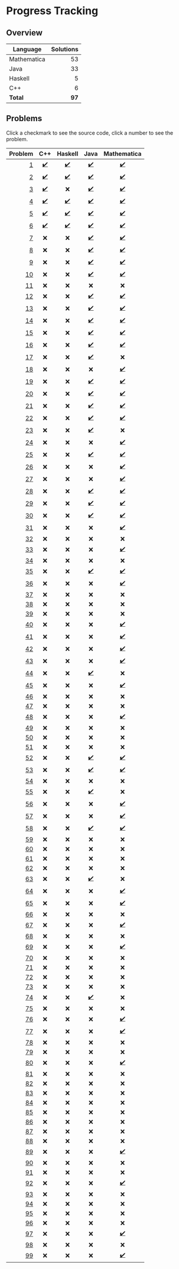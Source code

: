 # Progress Tracking

## Overview

|Language|Solutions|
|---|---:|
|Mathematica|53|
|Java|33|
|Haskell|5|
|C++|6|
|**Total**|**97**|

## Problems

Click a checkmark to see the source code, click a number to see the problem.

|Problem|C++|Haskell|Java|Mathematica|
|---:|:---:|:---:|:---:|:---:|
|[1](https://projecteuler.net/problem=1)|[✔️](src/c++/Problem001.cpp)|[✔️](src/haskell/Problem001.hs)|[✔️](src/java/Problem001.java)|[✔️](src/mathematica/Problem001.m)|
|[2](https://projecteuler.net/problem=2)|[✔️](src/c++/Problem002.cpp)|[✔️](src/haskell/Problem002.hs)|[✔️](src/java/Problem002.java)|[✔️](src/mathematica/Problem002.m)|
|[3](https://projecteuler.net/problem=3)|[✔️](src/c++/Problem003.cpp)|❌|[✔️](src/java/Problem003.java)|[✔️](src/mathematica/Problem003.m)|
|[4](https://projecteuler.net/problem=4)|[✔️](src/c++/Problem004.cpp)|[✔️](src/haskell/Problem004.hs)|[✔️](src/java/Problem004.java)|[✔️](src/mathematica/Problem004.m)|
|[5](https://projecteuler.net/problem=5)|[✔️](src/c++/Problem005.cpp)|[✔️](src/haskell/Problem005.hs)|[✔️](src/java/Problem005.java)|[✔️](src/mathematica/Problem005.m)|
|[6](https://projecteuler.net/problem=6)|[✔️](src/c++/Problem006.cpp)|[✔️](src/haskell/Problem006.hs)|[✔️](src/java/Problem006.java)|[✔️](src/mathematica/Problem006.m)|
|[7](https://projecteuler.net/problem=7)|❌|❌|[✔️](src/java/Problem007.java)|[✔️](src/mathematica/Problem007.m)|
|[8](https://projecteuler.net/problem=8)|❌|❌|[✔️](src/java/Problem008.java)|[✔️](src/mathematica/Problem008.m)|
|[9](https://projecteuler.net/problem=9)|❌|❌|[✔️](src/java/Problem009.java)|[✔️](src/mathematica/Problem009.m)|
|[10](https://projecteuler.net/problem=10)|❌|❌|[✔️](src/java/Problem010.java)|[✔️](src/mathematica/Problem010.m)|
|[11](https://projecteuler.net/problem=11)|❌|❌|❌|❌|
|[12](https://projecteuler.net/problem=12)|❌|❌|[✔️](src/java/Problem012.java)|[✔️](src/mathematica/Problem012.m)|
|[13](https://projecteuler.net/problem=13)|❌|❌|[✔️](src/java/Problem013.java)|[✔️](src/mathematica/Problem013.m)|
|[14](https://projecteuler.net/problem=14)|❌|❌|[✔️](src/java/Problem014.java)|[✔️](src/mathematica/Problem014.m)|
|[15](https://projecteuler.net/problem=15)|❌|❌|[✔️](src/java/Problem015.java)|[✔️](src/mathematica/Problem015.m)|
|[16](https://projecteuler.net/problem=16)|❌|❌|[✔️](src/java/Problem016.java)|[✔️](src/mathematica/Problem016.m)|
|[17](https://projecteuler.net/problem=17)|❌|❌|[✔️](src/java/Problem017.java)|❌|
|[18](https://projecteuler.net/problem=18)|❌|❌|❌|[✔️](src/mathematica/Problem018.m)|
|[19](https://projecteuler.net/problem=19)|❌|❌|[✔️](src/java/Problem019.java)|[✔️](src/mathematica/Problem019.m)|
|[20](https://projecteuler.net/problem=20)|❌|❌|[✔️](src/java/Problem020.java)|[✔️](src/mathematica/Problem020.m)|
|[21](https://projecteuler.net/problem=21)|❌|❌|[✔️](src/java/Problem021.java)|[✔️](src/mathematica/Problem021.m)|
|[22](https://projecteuler.net/problem=22)|❌|❌|[✔️](src/java/Problem022.java)|[✔️](src/mathematica/Problem022.m)|
|[23](https://projecteuler.net/problem=23)|❌|❌|[✔️](src/java/Problem023.java)|❌|
|[24](https://projecteuler.net/problem=24)|❌|❌|❌|[✔️](src/mathematica/Problem024.m)|
|[25](https://projecteuler.net/problem=25)|❌|❌|[✔️](src/java/Problem025.java)|[✔️](src/mathematica/Problem025.m)|
|[26](https://projecteuler.net/problem=26)|❌|❌|❌|[✔️](src/mathematica/Problem026.m)|
|[27](https://projecteuler.net/problem=27)|❌|❌|❌|[✔️](src/mathematica/Problem027.m)|
|[28](https://projecteuler.net/problem=28)|❌|❌|[✔️](src/java/Problem028.java)|[✔️](src/mathematica/Problem028.m)|
|[29](https://projecteuler.net/problem=29)|❌|❌|[✔️](src/java/Problem029.java)|[✔️](src/mathematica/Problem029.m)|
|[30](https://projecteuler.net/problem=30)|❌|❌|[✔️](src/java/Problem030.java)|[✔️](src/mathematica/Problem030.m)|
|[31](https://projecteuler.net/problem=31)|❌|❌|❌|[✔️](src/mathematica/Problem031.m)|
|[32](https://projecteuler.net/problem=32)|❌|❌|❌|❌|
|[33](https://projecteuler.net/problem=33)|❌|❌|❌|[✔️](src/mathematica/Problem033.m)|
|[34](https://projecteuler.net/problem=34)|❌|❌|❌|❌|
|[35](https://projecteuler.net/problem=35)|❌|❌|[✔️](src/java/Problem035.java)|[✔️](src/mathematica/Problem035.m)|
|[36](https://projecteuler.net/problem=36)|❌|❌|❌|[✔️](src/mathematica/Problem036.m)|
|[37](https://projecteuler.net/problem=37)|❌|❌|❌|❌|
|[38](https://projecteuler.net/problem=38)|❌|❌|❌|❌|
|[39](https://projecteuler.net/problem=39)|❌|❌|❌|❌|
|[40](https://projecteuler.net/problem=40)|❌|❌|❌|[✔️](src/mathematica/Problem040.m)|
|[41](https://projecteuler.net/problem=41)|❌|❌|❌|[✔️](src/mathematica/Problem041.m)|
|[42](https://projecteuler.net/problem=42)|❌|❌|❌|[✔️](src/mathematica/Problem042.m)|
|[43](https://projecteuler.net/problem=43)|❌|❌|❌|[✔️](src/mathematica/Problem043.m)|
|[44](https://projecteuler.net/problem=44)|❌|❌|[✔️](src/java/Problem044.java)|❌|
|[45](https://projecteuler.net/problem=45)|❌|❌|❌|[✔️](src/mathematica/Problem045.m)|
|[46](https://projecteuler.net/problem=46)|❌|❌|❌|❌|
|[47](https://projecteuler.net/problem=47)|❌|❌|❌|❌|
|[48](https://projecteuler.net/problem=48)|❌|❌|❌|[✔️](src/mathematica/Problem048.m)|
|[49](https://projecteuler.net/problem=49)|❌|❌|❌|❌|
|[50](https://projecteuler.net/problem=50)|❌|❌|❌|❌|
|[51](https://projecteuler.net/problem=51)|❌|❌|❌|❌|
|[52](https://projecteuler.net/problem=52)|❌|❌|[✔️](src/java/Problem052.java)|[✔️](src/mathematica/Problem052.m)|
|[53](https://projecteuler.net/problem=53)|❌|❌|[✔️](src/java/Problem053.java)|[✔️](src/mathematica/Problem053.m)|
|[54](https://projecteuler.net/problem=54)|❌|❌|❌|❌|
|[55](https://projecteuler.net/problem=55)|❌|❌|[✔️](src/java/Problem055.java)|❌|
|[56](https://projecteuler.net/problem=56)|❌|❌|❌|[✔️](src/mathematica/Problem056.m)|
|[57](https://projecteuler.net/problem=57)|❌|❌|❌|[✔️](src/mathematica/Problem057.m)|
|[58](https://projecteuler.net/problem=58)|❌|❌|[✔️](src/java/Problem058.java)|[✔️](src/mathematica/Problem058.m)|
|[59](https://projecteuler.net/problem=59)|❌|❌|❌|❌|
|[60](https://projecteuler.net/problem=60)|❌|❌|❌|❌|
|[61](https://projecteuler.net/problem=61)|❌|❌|❌|❌|
|[62](https://projecteuler.net/problem=62)|❌|❌|❌|❌|
|[63](https://projecteuler.net/problem=63)|❌|❌|[✔️](src/java/Problem063.java)|❌|
|[64](https://projecteuler.net/problem=64)|❌|❌|❌|[✔️](src/mathematica/Problem064.m)|
|[65](https://projecteuler.net/problem=65)|❌|❌|❌|[✔️](src/mathematica/Problem065.m)|
|[66](https://projecteuler.net/problem=66)|❌|❌|❌|❌|
|[67](https://projecteuler.net/problem=67)|❌|❌|❌|[✔️](src/mathematica/Problem067.m)|
|[68](https://projecteuler.net/problem=68)|❌|❌|❌|❌|
|[69](https://projecteuler.net/problem=69)|❌|❌|❌|[✔️](src/mathematica/Problem069.m)|
|[70](https://projecteuler.net/problem=70)|❌|❌|❌|❌|
|[71](https://projecteuler.net/problem=71)|❌|❌|❌|❌|
|[72](https://projecteuler.net/problem=72)|❌|❌|❌|❌|
|[73](https://projecteuler.net/problem=73)|❌|❌|❌|❌|
|[74](https://projecteuler.net/problem=74)|❌|❌|[✔️](src/java/Problem074.java)|❌|
|[75](https://projecteuler.net/problem=75)|❌|❌|❌|❌|
|[76](https://projecteuler.net/problem=76)|❌|❌|❌|[✔️](src/mathematica/Problem076.m)|
|[77](https://projecteuler.net/problem=77)|❌|❌|❌|[✔️](src/mathematica/Problem077.m)|
|[78](https://projecteuler.net/problem=78)|❌|❌|❌|❌|
|[79](https://projecteuler.net/problem=79)|❌|❌|❌|❌|
|[80](https://projecteuler.net/problem=80)|❌|❌|❌|[✔️](src/mathematica/Problem080.m)|
|[81](https://projecteuler.net/problem=81)|❌|❌|❌|❌|
|[82](https://projecteuler.net/problem=82)|❌|❌|❌|❌|
|[83](https://projecteuler.net/problem=83)|❌|❌|❌|❌|
|[84](https://projecteuler.net/problem=84)|❌|❌|❌|❌|
|[85](https://projecteuler.net/problem=85)|❌|❌|❌|❌|
|[86](https://projecteuler.net/problem=86)|❌|❌|❌|❌|
|[87](https://projecteuler.net/problem=87)|❌|❌|❌|❌|
|[88](https://projecteuler.net/problem=88)|❌|❌|❌|❌|
|[89](https://projecteuler.net/problem=89)|❌|❌|❌|[✔️](src/mathematica/Problem089.m)|
|[90](https://projecteuler.net/problem=90)|❌|❌|❌|❌|
|[91](https://projecteuler.net/problem=91)|❌|❌|❌|❌|
|[92](https://projecteuler.net/problem=92)|❌|❌|❌|[✔️](src/mathematica/Problem092.m)|
|[93](https://projecteuler.net/problem=93)|❌|❌|❌|❌|
|[94](https://projecteuler.net/problem=94)|❌|❌|❌|❌|
|[95](https://projecteuler.net/problem=95)|❌|❌|❌|❌|
|[96](https://projecteuler.net/problem=96)|❌|❌|❌|❌|
|[97](https://projecteuler.net/problem=97)|❌|❌|❌|[✔️](src/mathematica/Problem097.m)|
|[98](https://projecteuler.net/problem=98)|❌|❌|❌|❌|
|[99](https://projecteuler.net/problem=99)|❌|❌|❌|[✔️](src/mathematica/Problem099.m)|
